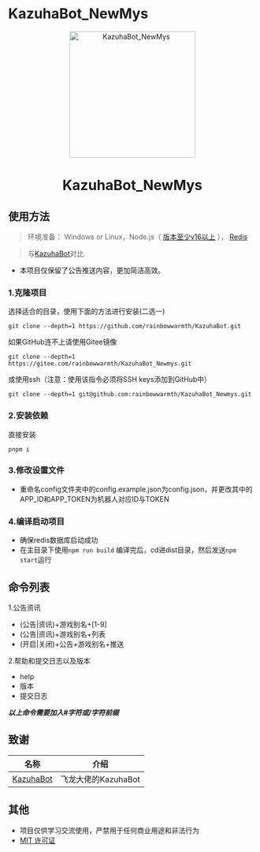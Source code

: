 # KazuhaBot_NewMys

<p align="center">
  <a href="https://github.com/rainbowwarmth/KazuhaBot_Newmys"><img src="https://upload-bbs.miyoushe.com/upload/2021/12/05/82642572/3196a8010ff14dd131d5192ba9b9743a_5729765311568100837.jpg?x-oss-process=image/resize,s_600/quality,q_80/auto-orient,0/interlace,1/format,jpg" width="256" height="256" alt="KazuhaBot_NewMys"></a>
</p>
<h1 align = "center">KazuhaBot_NewMys</h1>

## 使用方法
> 环境准备： Windows or Linux，Node.js（ [版本至少v16以上](http://nodejs.cn/download/) ）， [Redis](https://redis.io/docs/getting-started/installation/ )

> 与[KazuhaBot](https://github.com/feilongproject/KazuhaBot)对比
 * 本项目仅保留了公告推送内容，更加简洁高效。

### 1.克隆项目
选择适合的目录，使用下面的方法进行安装(二选一)

`git clone --depth=1 https://github.com/rainbowwarmth/KazuhaBot.git`

如果GitHub连不上请使用Gitee镜像

`git clone --depth=1 https://gitee.com/rainbowwarmth/KazuhaBot_Newmys.git`

或使用ssh（注意：使用该指令必须将SSH keys添加到GitHub中）

`git clone --depth=1 git@github.com:rainbowwarmth/KazuhaBot_Newmys.git`

### 2.安装依赖
直接安装

`pnpm i`

### 3.修改设置文件

* 重命名config文件夹中的config.example.json为config.json，并更改其中的APP_ID和APP_TOKEN为机器人对应ID与TOKEN

### 4.编译启动项目
* 确保redis数据库启动成功
* 在主目录下使用`npm run build` 编译完后，cd进dist目录，然后发送`npm start`运行


## 命令列表

1.公告资讯
* (公告|资讯)+游戏别名+[1-9]
* (公告|资讯)+游戏别名+列表
* (开启|关闭)+公告+游戏别名+推送

2.帮助和提交日志以及版本
* help
* 版本
* 提交日志

***以上命令需要加入#字符或/字符前缀***


## 致谢

|                           名称                                                         |        介绍           |
|:-------------------------------------------------------------:|:------------------:|
|[KazuhaBot](https://github.com/feilongproject/KazuhaBot)| 飞龙大佬的KazuhaBot |

## 其他
* 项目仅供学习交流使用，严禁用于任何商业用途和非法行为
* [MIT 许可证](https://github.com/rainbowwarmth/KazuhaBot_Newmys/blob/main/LICENSE)
